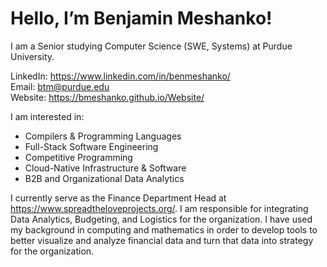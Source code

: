 # Hello, I’m Benjamin Meshanko!

I am a Senior studying Computer Science (SWE, Systems) at Purdue University.

LinkedIn: https://www.linkedin.com/in/benmeshanko/ <br>
Email: btm@purdue.edu <br>
Website: https://bmeshanko.github.io/Website/ <br>

I am interested in: 
- Compilers & Programming Languages
- Full-Stack Software Engineering
- Competitive Programming
- Cloud-Native Infrastructure & Software
- B2B and Organizational Data Analytics

I currently serve as the Finance Department Head at https://www.spreadtheloveprojects.org/. I am responsible for integrating Data Analytics, Budgeting, and Logistics for the organization. I have used my background in computing and mathematics in order to develop tools to better visualize and analyze financial data and turn that data into strategy for the organization.
